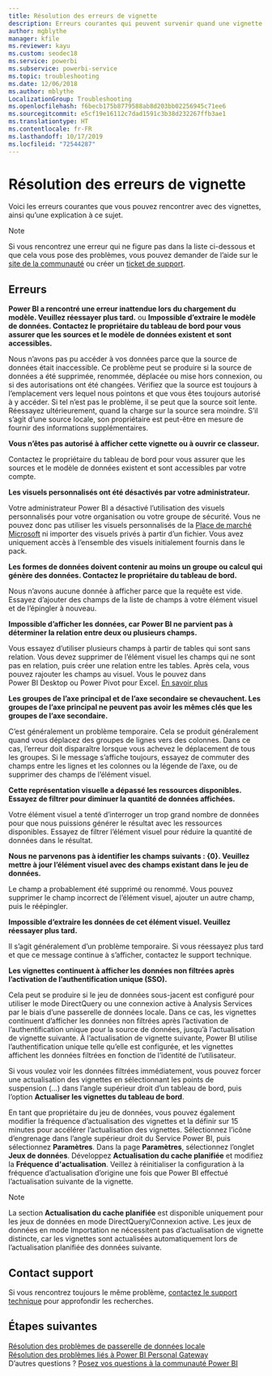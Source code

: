 ```yaml
---
title: Résolution des erreurs de vignette
description: Erreurs courantes qui peuvent survenir quand une vignette tente de s’actualiser dans Power BI
author: mgblythe
manager: kfile
ms.reviewer: kayu
ms.custom: seodec18
ms.service: powerbi
ms.subservice: powerbi-service
ms.topic: troubleshooting
ms.date: 12/06/2018
ms.author: mblythe
LocalizationGroup: Troubleshooting
ms.openlocfilehash: f6becb175b8779588ab8d203bb02256945c71ee6
ms.sourcegitcommit: e5cf19e16112c7dad1591c3b38d232267ffb3ae1
ms.translationtype: HT
ms.contentlocale: fr-FR
ms.lasthandoff: 10/17/2019
ms.locfileid: "72544287"
---
```

# <a name="troubleshooting-tile-errors"></a>Résolution des erreurs de vignette
Voici les erreurs courantes que vous pouvez rencontrer avec des vignettes, ainsi qu’une explication à ce sujet.

> [!NOTE]
> Si vous rencontrez une erreur qui ne figure pas dans la liste ci-dessous et que cela vous pose des problèmes, vous pouvez demander de l’aide sur le [site de la communauté](http://community.powerbi.com/) ou créer un [ticket de support](https://powerbi.microsoft.com/support/).
> 
> 

## <a name="errors"></a>Erreurs
**Power BI a rencontré une erreur inattendue lors du chargement du modèle. Veuillez réessayer plus tard.**
ou **Impossible d’extraire le modèle de données. Contactez le propriétaire du tableau de bord pour vous assurer que les sources et le modèle de données existent et sont accessibles.**

Nous n’avons pas pu accéder à vos données parce que la source de données était inaccessible. Ce problème peut se produire si la source de données a été supprimée, renommée, déplacée ou mise hors connexion, ou si des autorisations ont été changées. Vérifiez que la source est toujours à l’emplacement vers lequel nous pointons et que vous êtes toujours autorisé à y accéder. Si tel n’est pas le problème, il se peut que la source soit lente. Réessayez ultérieurement, quand la charge sur la source sera moindre. S’il s’agit d’une source locale, son propriétaire est peut-être en mesure de fournir des informations supplémentaires.

**Vous n’êtes pas autorisé à afficher cette vignette ou à ouvrir ce classeur.**

Contactez le propriétaire du tableau de bord pour vous assurer que les sources et le modèle de données existent et sont accessibles par votre compte.

**Les visuels personnalisés ont été désactivés par votre administrateur.**

Votre administrateur Power BI a désactivé l’utilisation des visuels personnalisés pour votre organisation ou votre groupe de sécurité. Vous ne pouvez donc pas utiliser les visuels personnalisés de la [Place de marché Microsoft](https://appsource.microsoft.com/en-us/marketplace/apps?page=1&product=power-bi-visuals) ni importer des visuels privés à partir d’un fichier. Vous avez uniquement accès à l’ensemble des visuels initialement fournis dans le pack.


**Les formes de données doivent contenir au moins un groupe ou calcul qui génère des données. Contactez le propriétaire du tableau de bord.**

Nous n’avons aucune donnée à afficher parce que la requête est vide. Essayez d’ajouter des champs de la liste de champs à votre élément visuel et de l’épingler à nouveau.

**Impossible d’afficher les données, car Power BI ne parvient pas à déterminer la relation entre deux ou plusieurs champs.**

Vous essayez d’utiliser plusieurs champs à partir de tables qui sont sans relation. Vous devez supprimer de l’élément visuel les champs qui ne sont pas en relation, puis créer une relation entre les tables. Après cela, vous pouvez rajouter les champs au visuel. Vous le pouvez dans Power BI Desktop ou Power Pivot pour Excel. [En savoir plus](desktop-create-and-manage-relationships.md)

**Les groupes de l’axe principal et de l’axe secondaire se chevauchent. Les groupes de l’axe principal ne peuvent pas avoir les mêmes clés que les groupes de l’axe secondaire.**

C’est généralement un problème temporaire. Cela se produit généralement quand vous déplacez des groupes de lignes vers des colonnes. Dans ce cas, l’erreur doit disparaître lorsque vous achevez le déplacement de tous les groupes. Si le message s’affiche toujours, essayez de commuter des champs entre les lignes et les colonnes ou la légende de l’axe, ou de supprimer des champs de l’élément visuel.  

**Cette représentation visuelle a dépassé les ressources disponibles. Essayez de filtrer pour diminuer la quantité de données affichées.**

Votre élément visuel a tenté d’interroger un trop grand nombre de données pour que nous puissions générer le résultat avec les ressources disponibles. Essayez de filtrer l’élément visuel pour réduire la quantité de données dans le résultat.

**Nous ne parvenons pas à identifier les champs suivants : {0}. Veuillez mettre à jour l’élément visuel avec des champs existant dans le jeu de données.**

Le champ a probablement été supprimé ou renommé. Vous pouvez supprimer le champ incorrect de l’élément visuel, ajouter un autre champ, puis le réépingler.

**Impossible d’extraire les données de cet élément visuel. Veuillez réessayer plus tard.**

Il s’agit généralement d’un problème temporaire. Si vous réessayez plus tard et que ce message continue à s’afficher, contactez le support technique.

**Les vignettes continuent à afficher les données non filtrées après l’activation de l’authentification unique (SSO).**

Cela peut se produire si le jeu de données sous-jacent est configuré pour utiliser le mode DirectQuery ou une connexion active à Analysis Services par le biais d’une passerelle de données locale. Dans ce cas, les vignettes continuent d’afficher les données non filtrées après l’activation de l’authentification unique pour la source de données, jusqu’à l’actualisation de vignette suivante. À l’actualisation de vignette suivante, Power BI utilise l’authentification unique telle qu’elle est configurée, et les vignettes affichent les données filtrées en fonction de l’identité de l’utilisateur. 

Si vous voulez voir les données filtrées immédiatement, vous pouvez forcer une actualisation des vignettes en sélectionnant les points de suspension (...) dans l’angle supérieur droit d’un tableau de bord, puis l’option **Actualiser les vignettes du tableau de bord**.

En tant que propriétaire du jeu de données, vous pouvez également modifier la fréquence d’actualisation des vignettes et la définir sur 15 minutes pour accélérer l’actualisation des vignettes. Sélectionnez l’icône d’engrenage dans l’angle supérieur droit du Service Power BI, puis sélectionnez **Paramètres**. Dans la page **Paramètres**, sélectionnez l’onglet **Jeux de données**. Développez **Actualisation du cache planifiée** et modifiez la **Fréquence d'actualisation**. Veillez à réinitialiser la configuration à la fréquence d’actualisation d’origine une fois que Power BI effectué l’actualisation suivante de la vignette.

> [!NOTE]
> La section **Actualisation du cache planifiée** est disponible uniquement pour les jeux de données en mode DirectQuery/Connexion active. Les jeux de données en mode Importation ne nécessitent pas d’actualisation de vignette distincte, car les vignettes sont actualisées automatiquement lors de l’actualisation planifiée des données suivante.

## <a name="contact-support"></a>Contact support
Si vous rencontrez toujours le même problème, [contactez le support technique](https://support.powerbi.com) pour approfondir les recherches.

## <a name="next-steps"></a>Étapes suivantes
[Résolution des problèmes de passerelle de données locale](service-gateway-onprem-tshoot.md)  
[Résolution des problèmes liés à Power BI Personal Gateway](service-admin-troubleshooting-power-bi-personal-gateway.md)  
D’autres questions ? [Posez vos questions à la communauté Power BI](http://community.powerbi.com/)


